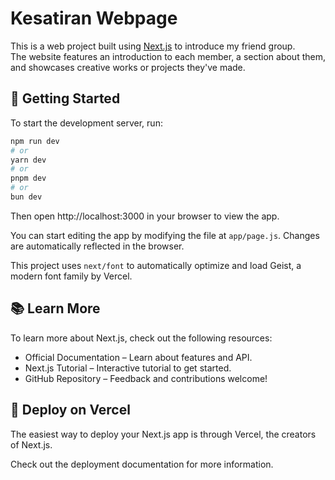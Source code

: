 # Kesatiran Webpage

This is a web project built using [Next.js](https://nextjs.org) to introduce my friend group.  
The website features an introduction to each member, a section about them, and showcases creative works or projects they've made.

## 🚀 Getting Started

To start the development server, run:

```bash
npm run dev
# or
yarn dev
# or
pnpm dev
# or
bun dev
```
Then open http://localhost:3000 in your browser to view the app.

You can start editing the app by modifying the file at `app/page.js`. Changes are automatically reflected in the browser.

This project uses `next/font` to automatically optimize and load Geist, a modern font family by Vercel.

## 📚 Learn More

To learn more about Next.js, check out the following resources:

- Official Documentation – Learn about features and API.
- Next.js Tutorial – Interactive tutorial to get started.
- GitHub Repository – Feedback and contributions welcome!

## 🚀 Deploy on Vercel
The easiest way to deploy your Next.js app is through Vercel, the creators of Next.js.

Check out the deployment documentation for more information.

